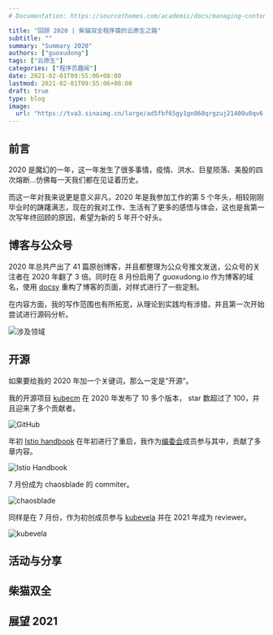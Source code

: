 ```yaml
---
# Documentation: https://sourcethemes.com/academic/docs/managing-content/

title: "回顾 2020 | 柴猫双全程序猿的云原生之路"
subtitle: ""
summary: "Summary 2020"
authors: ["guoxudong"]
tags: ["云原生"]
categories: ["程序员趣闻"]
date: 2021-02-01T09:55:06+08:00
lastmod: 2021-02-01T09:55:06+08:00
draft: true
type: blog
image:
  url: "https://tva3.sinaimg.cn/large/ad5fbf65gy1gn860qrgzuj21400u0qv6.jpg"
---
```

## 前言
2020 是魔幻的一年，这一年发生了很多事情，疫情、洪水、巨星陨落、美股的四次熔断...仿佛每一天我们都在见证着历史。

而这一年对我来说更是意义非凡，2020 年是我参加工作的第 5 个年头，相较刚刚毕业时的踌躇满志，现在的我对工作、生活有了更多的感悟与体会，这也是我第一次写年终回顾的原因，希望为新的 5 年开个好头。

## 博客与公众号

2020 年总共产出了 41 篇原创博客，并且都整理为公众号推文发送，公众号的关注者在 2020 年翻了 3 倍。同时在 8 月份启用了 guoxudong.io 作为博客的域名，使用 [docsy](https://www.docsy.dev) 重构了博客的页面，对样式进行了一些定制。

在内容方面，我的写作范围也有所拓宽，从理论到实践均有涉猎，并且第一次开始尝试进行源码分析。

![涉及领域](https://tva1.sinaimg.cn/wap720/ad5fbf65gy1gn85ejee5xj20wy184gqj.jpg)

## 开源

如果要给我的 2020 年加一个关键词，那么一定是“开源”。

我的开源项目 [kubecm](https://github.com/sunny0826/kubecm) 在 2020 年发布了 10 多个版本， star 数超过了 100，并且迎来了多个贡献者。

![GitHub](https://tva1.sinaimg.cn/wap720/ad5fbf65gy1gn85rhyxfmj20ra0akgs0.jpg)

年初 [Istio handbook](https://github.com/servicemesher/istio-handbook/issues/42) 在年初进行了重启，我作为[编委会](https://github.com/servicemesher/istio-handbook/blob/master/wg/editorial-board.md)成员参与其中，贡献了多章内容。

![Istio Handbook](https://tvax1.sinaimg.cn/wap720/ad5fbf65gy1gn85zphfk0j21e01tkati.jpg)

7 月份成为 chaosblade 的 commiter。

![chaosblade](https://tva1.sinaimg.cn/wap720/ad5fbf65gy1gn863qvk8wj21x217y1kx.jpg)

同样是在 7 月份，作为初创成员参与 [kubevela](https://github.com/oam-dev/kubevela) 并在 2021 年成为 reviewer。

![kubevela](https://tvax1.sinaimg.cn/wap720/ad5fbf65gy1gn868ejhhtj21f00ue4fi.jpg)

## 活动与分享



## 柴猫双全

## 展望 2021